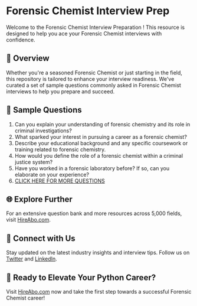# Forensic Chemist Interview Prep

Welcome to the Forensic Chemist Interview Preparation ! This resource is designed to help you ace your Forensic Chemist interviews with confidence.

## 🚀 Overview

Whether you're a seasoned Forensic Chemist or just starting in the field, this repository is tailored to enhance your interview readiness. We've curated a set of sample questions commonly asked in Forensic Chemist interviews to help you prepare and succeed.

## 📝 Sample Questions

1. Can you explain your understanding of forensic chemistry and its role in criminal investigations?
2. What sparked your interest in pursuing a career as a forensic chemist?
3. Describe your educational background and any specific coursework or training related to forensic chemistry.
4. How would you define the role of a forensic chemist within a criminal justice system?
5. Have you worked in a forensic laboratory before? If so, can you elaborate on your experience?
6. [CLICK HERE FOR MORE QUESTIONS](https://hireabo.com/job/9_4_2/Forensic%20Chemist)

## 🌐 Explore Further

For an extensive question bank and more resources across 5,000 fields, visit [HireAbo.com](https://www.hireabo.com).

## 📱 Connect with Us

Stay updated on the latest industry insights and interview tips. Follow us on [Twitter](https://twitter.com/hireabo) and [LinkedIn](https://www.linkedin.com/in/hire-abo-3609972a8/).

## 🚀 Ready to Elevate Your Python Career?

Visit [HireAbo.com](https://www.hireabo.com) now and take the first step towards a successful Forensic Chemist career!